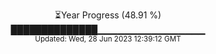 <p align="center">
⏳Year Progress (48.91 %) <br>
██████████████▁▁▁▁▁▁▁▁▁▁▁▁▁▁▁▁ <br>
<sub>Updated: Wed, 28 Jun 2023 12:39:12 GMT</sub>
</p>


